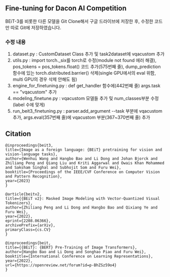 ## Fine-tuning for Dacon AI Competition  
BEiT-3를 비롯한 다른 모델을 Git Clone해서 구글 드라이브에 저장한 후, 수정한 코드만 따로 Git에 저장하였습니다.  
  ### 수정 내용   
  1. dataset.py : CustomDataset Class 추가 및 task2dataset에 vqacustom 추가  
  2. utils.py : import torch._six를 torch로 수정(module not found 에러 해결), pos_tokens = pos_tokens.float() 코드 추가(575번째 줄), dump_prediction 함수에 있는                 torch.distributed.barrier() 삭제(single GPU에서의 eval 위함, multi GPU의 경우 삭제 안해도 됨)  
  3. engine_for_finetuning.py : def get_handler 함수에(442번째 줄) args.task == "vqacustom" 추가  
  4. modeling_finetune.py : vqacustom 모델들 추가 및 num_classes부분 수정(label 수에 맞게)  
  5. run_beit3_finetuning.py : parser.add_argument --task 부분에 vqacustom 추가, args.eval(357번째 줄)에 vqacustom 부분(367~370번째 줄) 추가  
  
  
## Citation  
```
@inproceedings{beit3,
title={Image as a foreign language: {BEiT} pretraining for vision and vision-language tasks},
author={Wenhui Wang and Hangbo Bao and Li Dong and Johan Bjorck and Zhiliang Peng and Qiang Liu and Kriti Aggarwal and Owais Khan Mohammed and Saksham Singhal and Subhojit Som and Furu Wei},
booktitle={Proceedings of the IEEE/CVF Conference on Computer Vision and Pattern Recognition},
year={2023}
}

@article{beitv2,
title={{BEiT v2}: Masked Image Modeling with Vector-Quantized Visual Tokenizers},
author={Zhiliang Peng and Li Dong and Hangbo Bao and Qixiang Ye and Furu Wei},
year={2022},
eprint={2208.06366},
archivePrefix={arXiv},
primaryClass={cs.CV}
}

@inproceedings{beit,
title={{BEiT}: {BERT} Pre-Training of Image Transformers},
author={Hangbo Bao and Li Dong and Songhao Piao and Furu Wei},
booktitle={International Conference on Learning Representations},
year={2022},
url={https://openreview.net/forum?id=p-BhZSz59o4}
}
```  
  
